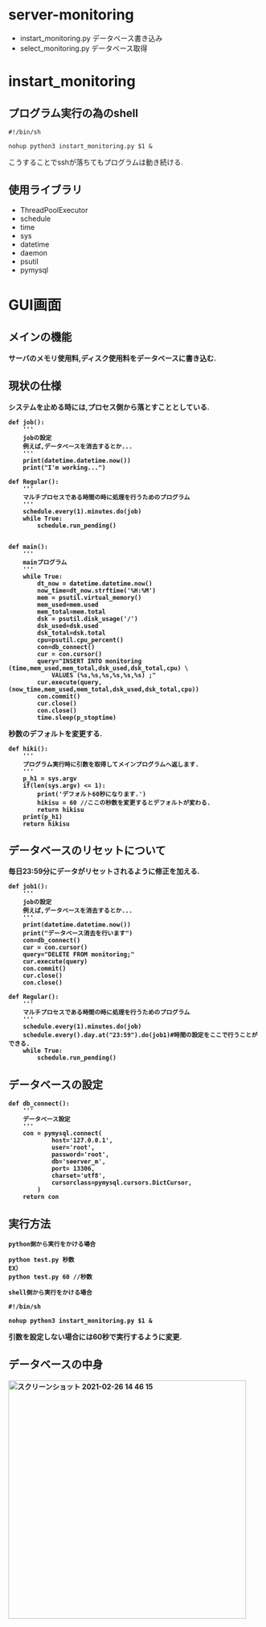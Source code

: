 


# server-monitoring
* instart_monitoring.py データベース書き込み
* select_monitoring.py データベース取得
# instart_monitoring

## プログラム実行の為のshell
```
#!/bin/sh

nohup python3 instart_monitoring.py $1 &
```
こうすることでsshが落ちてもプログラムは動き続ける.
## 使用ライブラリ
* ThreadPoolExecutor
* schedule
* time
*  sys
*  datetime
*  daemon
*  psutil
*  pymysql
# GUI画面

## メインの機能
<b>サーバのメモリ使用料,ディスク使用料をデータベースに書き込む.

## 現状の仕様
システムを止める時には,プロセス側から落とすこととしている.
```
def job():
    '''
    jobの設定
    例えば,データベースを消去するとか...
    '''
    print(datetime.datetime.now())
    print("I'm working...") 

def Regular():
    '''
    マルチプロセスである時間の時に処理を行うためのプログラム
    '''
    schedule.every(1).minutes.do(job)
    while True:
        schedule.run_pending()


def main():
    '''
    mainプログラム
    '''
    while True:
        dt_now = datetime.datetime.now()
        now_time=dt_now.strftime('%H:%M')
        mem = psutil.virtual_memory()
        mem_used=mem.used
        mem_total=mem.total
        dsk = psutil.disk_usage('/')
        dsk_used=dsk.used
        dsk_total=dsk.total
        cpu=psutil.cpu_percent()
        con=db_connect()
        cur = con.cursor()
        query="INSERT INTO monitoring (time,mem_used,mem_total,dsk_used,dsk_total,cpu) \
            VALUES (%s,%s,%s,%s,%s,%s) ;"
        cur.execute(query, (now_time,mem_used,mem_total,dsk_used,dsk_total,cpu))
        con.commit()
        cur.close()
        con.close()
        time.sleep(p_stoptime)
```
秒数のデフォルトを変更する.

```
def hiki():
    '''
    プログラム実行時に引数を取得してメインプログラムへ返します.
    '''
    p_h1 = sys.argv
    if(len(sys.argv) <= 1):
        print('デフォルト60秒になります.')
        hikisu = 60 //ここの秒数を変更するとデフォルトが変わる.
        return hikisu
    print(p_h1)
    return hikisu
```
## データベースのリセットについて
毎日23:59分にデータがリセットされるように修正を加える.

```
def job1():
    '''
    jobの設定
    例えば,データベースを消去するとか...
    '''
    print(datetime.datetime.now())
    print("データベース消去を行います")
    con=db_connect()
    cur = con.cursor()
    query="DELETE FROM monitoring;"
    cur.execute(query)
    con.commit()
    cur.close()
    con.close()
```

```
def Regular():
    '''
    マルチプロセスである時間の時に処理を行うためのプログラム
    '''
    schedule.every(1).minutes.do(job)
    schedule.every().day.at("23:59").do(job1)#時間の設定をここで行うことができる.
    while True:
        schedule.run_pending()
```

## データベースの設定
```
def db_connect():
    '''
    データベース設定
    '''
    con = pymysql.connect(
            host='127.0.0.1',
            user='root',
            password='root',
            db='seerver_m',
            port= 13306,
            charset='utf8',
            cursorclass=pymysql.cursors.DictCursor,
        )
    return con
```
## 実行方法
```
python側から実行をかける場合

python test.py 秒数
EX）
python test.py 60 //秒数

shell側から実行をかける場合

#!/bin/sh

nohup python3 instart_monitoring.py $1 &
```
引数を設定しない場合には60秒で実行するように変更.

## データベースの中身
<img width="473" alt="スクリーンショット 2021-02-26 14 46 15" src="https://user-images.githubusercontent.com/45090872/109260502-90a6f400-7841-11eb-95a4-1d360900015a.png">
